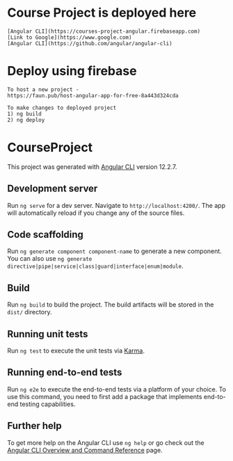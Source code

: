# Course Project is deployed here

    [Angular CLI](https://courses-project-angular.firebaseapp.com)
    [Link to Google](https://www.google.com)
    [Angular CLI](https://github.com/angular/angular-cli) 
    
# Deploy using firebase
    To host a new project -
    https://faun.pub/host-angular-app-for-free-8a443d324cda

    To make changes to deployed project
    1) ng build
    2) ng deploy
# CourseProject

This project was generated with [Angular CLI](https://github.com/angular/angular-cli) version 12.2.7.

## Development server

Run `ng serve` for a dev server. Navigate to `http://localhost:4200/`. The app will automatically reload if you change any of the source files.

## Code scaffolding

Run `ng generate component component-name` to generate a new component. You can also use `ng generate directive|pipe|service|class|guard|interface|enum|module`.

## Build

Run `ng build` to build the project. The build artifacts will be stored in the `dist/` directory.

## Running unit tests

Run `ng test` to execute the unit tests via [Karma](https://karma-runner.github.io).

## Running end-to-end tests

Run `ng e2e` to execute the end-to-end tests via a platform of your choice. To use this command, you need to first add a package that implements end-to-end testing capabilities.

## Further help

To get more help on the Angular CLI use `ng help` or go check out the [Angular CLI Overview and Command Reference](https://angular.io/cli) page.
